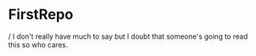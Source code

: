 # FirstRepo
/
I don't really have much to say but I doubt that someone's going to read this so who cares.
